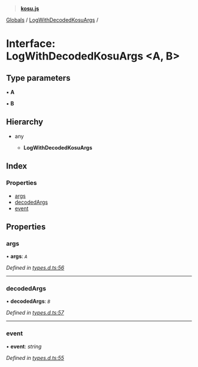 > **[kosu.js](../README.md)**

[Globals](../globals.md) / [LogWithDecodedKosuArgs](logwithdecodedkosuargs.md) /

# Interface: LogWithDecodedKosuArgs <**A, B**>

## Type parameters

▪ **A**

▪ **B**

## Hierarchy

-   any

    -   **LogWithDecodedKosuArgs**

## Index

### Properties

-   [args](logwithdecodedkosuargs.md#args)
-   [decodedArgs](logwithdecodedkosuargs.md#decodedargs)
-   [event](logwithdecodedkosuargs.md#event)

## Properties

### args

• **args**: _`A`_

_Defined in [types.d.ts:56](https://github.com/ParadigmFoundation/kosu-monorepo/blob/6f2e797/packages/kosu.js/src/types.d.ts#L56)_

---

### decodedArgs

• **decodedArgs**: _`B`_

_Defined in [types.d.ts:57](https://github.com/ParadigmFoundation/kosu-monorepo/blob/6f2e797/packages/kosu.js/src/types.d.ts#L57)_

---

### event

• **event**: _string_

_Defined in [types.d.ts:55](https://github.com/ParadigmFoundation/kosu-monorepo/blob/6f2e797/packages/kosu.js/src/types.d.ts#L55)_
